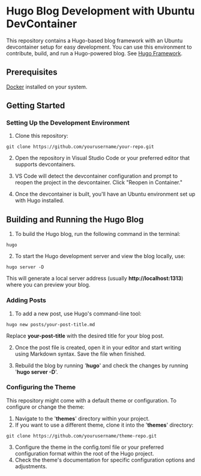 # Hugo Blog Development with Ubuntu DevContainer
This repository contains a Hugo-based blog framework with an Ubuntu devcontainer setup for easy development. You can use this environment to contribute, build, and run a Hugo-powered blog. See [Hugo Framework](https://gohugo.io/).

## Prerequisites
[Docker](https://docs.docker.com/engine/install/) installed on your system.

## Getting Started

### Setting Up the Development Environment
1. Clone this repository:
```
git clone https://github.com/yourusername/your-repo.git
```

2. Open the repository in Visual Studio Code or your preferred editor that supports devcontainers.

3. VS Code will detect the devcontainer configuration and prompt to reopen the project in the devcontainer. Click "Reopen in Container."

4. Once the devcontainer is built, you'll have an Ubuntu environment set up with Hugo installed.

## Building and Running the Hugo Blog
1. To build the Hugo blog, run the following command in the terminal:
```
hugo
```

2. To start the Hugo development server and view the blog locally, use:

```
hugo server -D
```
This will generate a local server address (usually __http://localhost:1313__) where you can preview your blog.

### Adding Posts
1. To add a new post, use Hugo's command-line tool:
```
hugo new posts/your-post-title.md
```
Replace __your-post-title__ with the desired title for your blog post.

2. Once the post file is created, open it in your editor and start writing using Markdown syntax. Save the file when finished.

3. Rebuild the blog by running '__hugo__' and check the changes by running '__hugo server -D__'.

### Configuring the Theme
This repository might come with a default theme or configuration. To configure or change the theme:

1. Navigate to the '__themes__' directory within your project.
2. If you want to use a different theme, clone it into the '__themes__' directory:
```
git clone https://github.com/yourusername/theme-repo.git
```
3. Configure the theme in the config.toml file or your preferred configuration format within the root of the Hugo project.
4. Check the theme's documentation for specific configuration options and adjustments.



